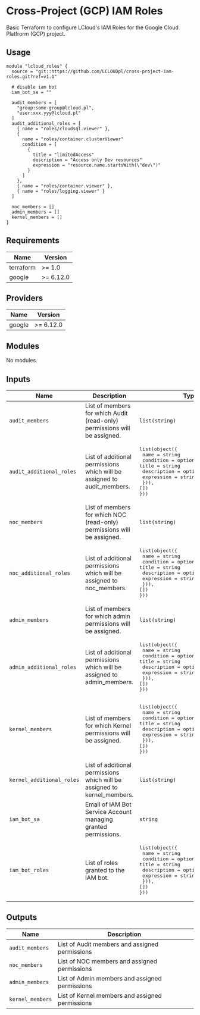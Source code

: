 # Cross-Project (GCP) IAM Roles

Basic Terraform to configure LCloud's IAM Roles for the Google Cloud Platfrorm (GCP) project.


## Usage

```hcl
module "lcloud_roles" {
  source = "git::https://github.com/LCLOUDpl/cross-project-iam-roles.git?ref=v1.1"

  # disable iam bot
  iam_bot_sa = ""

  audit_members = [
    "group:some-group@lcloud.pl",
    "user:xxx.yyy@lcloud.pl"
  ]
  audit_additional_roles = [
    { name = "roles/cloudsql.viewer" },
    {
      name = "roles/container.clusterViewer"
      condition = [
        {
          title = "limitedAccess"
          description = "Access only Dev resources"
          expression = "resource.name.startsWith(\"dev\")"
        }
      ]
    },
    { name = "roles/container.viewer" },
    { name = "roles/logging.viewer" }
  ]

  noc_members = []
  admin_members = []
  kernel_members = []
}
```


## Requirements

| Name | Version |
|------|---------|
| terraform | >= 1.0 |
| google | >= 6.12.0 |


## Providers

| Name | Version |
|------|---------|
| google | >= 6.12.0 |


## Modules

No modules.


## Inputs

| Name | Description | Type | Default | Required |
|------|-------------|------|---------|:--------:|
| `audit_members` | List of members for which Audit (read-only) permissions will be assigned. | `list(string)` | `["group:lcloud-gcp-audit@lcloud.pl"]` | no |
| `audit_additional_roles` | List of additional permissions which will be assigned to audit_members. | <pre>list(object({&#13;  name      = string&#13;  condition = optional(list(object({&#13;    title       = string&#13;    description = optional(string)&#13;    expression  = string&#13;  })), [])&#13;}))</pre> | `[]` | no |
| `noc_members` | List of members for which NOC (read-only) permissions will be assigned. | `list(string)` | `["group:lcloud-gcp-noc@lcloud.pl"]` | no |
| `noc_additional_roles` | List of additional permissions which will be assigned to noc_members. | <pre>list(object({&#13;  name      = string&#13;  condition = optional(list(object({&#13;    title       = string&#13;    description = optional(string)&#13;    expression  = string&#13;  })), [])&#13;}))</pre> | `[{ name = "roles/cloudsql.admin" }, { name = "roles/compute.admin" }, { name = "roles/compute.loadBalancerAdmin" }, { name = "roles/container.developer" }, { name = "roles/iap.tunnelResourceAccessor" }, { name = "roles/logging.admin" }, { name = "roles/monitoring.admin" }, { name = "roles/storage.objectAdmin" }]` | no |
| `admin_members` | List of members for which admin permissions will be assigned. | `list(string)` | `["group:lcloud-gcp-admin@lcloud.pl"]` | no |
| `admin_additional_roles` | List of additional permissions which will be assigned to admin_members. | <pre>list(object({&#13;  name      = string&#13;  condition = optional(list(object({&#13;    title       = string&#13;    description = optional(string)&#13;    expression  = string&#13;  })), [])&#13;}))</pre> | `[{ name = "roles/compute.networkAdmin" }, { name = "roles/compute.storageAdmin" }, { name = "roles/container.admin" }, { name = "roles/iam.serviceAccountTokenCreator" }, { name = "roles/secretmanager.secretVersionManager" }, { name = "roles/storage.admin" }]` | no |
| `kernel_members` | List of members for which Kernel permissions will be assigned. | <pre>list(object({&#13;  name      = string&#13;  condition = optional(list(object({&#13;    title       = string&#13;    description = optional(string)&#13;    expression  = string&#13;  })), [])&#13;}))</pre> | `["group:lcloud-gcp-kernel@lcloud.pl"]` | no |
| `kernel_additional_roles` | List of additional permissions which will be assigned to kernel_members. | `list(string)` | `[]` | no |
| `iam_bot_sa` | Email of IAM Bot Service Account managing granted permissions. | `string` | `serviceAccount:lcloud-iam-bot@lcloud-iam-bot.iam.gserviceaccount.com` | no |
| `iam_bot_roles` | List of roles granted to the IAM bot. | <pre>list(object({&#13;  name      = string&#13;  condition = optional(list(object({&#13;    title       = string&#13;    description = optional(string)&#13;    expression  = string&#13;  })), [])&#13;}))</pre> | `[{ name = "roles/resourcemanager.projectIamAdmin" },]` | no |


## Outputs

| Name | Description |
|------|-------------|
| `audit_members` | List of Audit members and assigned permissions |
| `noc_members` | List of NOC members and assigned permissions |
| `admin_members` | List of Admin members and assigned permissions |
| `kernel_members` | List of Kernel members and assigned permissions |
